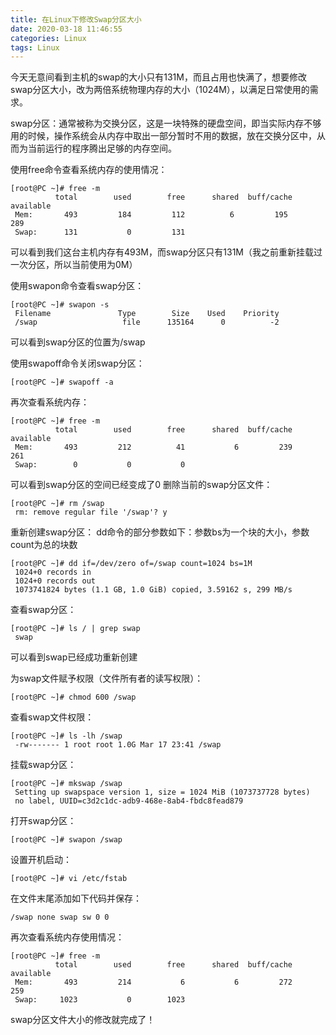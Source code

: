 ```yaml
---
title: 在Linux下修改Swap分区大小
date: 2020-03-18 11:46:55
categories: Linux
tags: Linux
---
```

今天无意间看到主机的swap的大小只有131M，而且占用也快满了，想要修改swap分区大小，改为两倍系统物理内存的大小（1024M），以满足日常使用的需求。

<!--more-->

swap分区：通常被称为交换分区，这是一块特殊的硬盘空间，即当实际内存不够用的时候，操作系统会从内存中取出一部分暂时不用的数据，放在交换分区中，从而为当前运行的程序腾出足够的内存空间。

使用free命令查看系统内存的使用情况：

    [root@PC ~]# free -m
              total        used        free      shared  buff/cache   available
     Mem:       493         184         112          6         195         289                       
     Swap:      131           0         131                                    


可以看到我们这台主机内存有493M，而swap分区只有131M（我之前重新挂载过一次分区，所以当前使用为0M）

使用swapon命令查看swap分区：

    [root@PC ~]# swapon -s
     Filename				Type		Size	Used	Priority               
     /swap                   file      135164	   0	      -2

可以看到swap分区的位置为/swap

使用swapoff命令关闭swap分区：

    [root@PC ~]# swapoff -a

再次查看系统内存：

    [root@PC ~]# free -m
              total        used        free      shared  buff/cache   available
     Mem:       493         212          41           6         239         261
     Swap:        0           0           0

可以看到swap分区的空间已经变成了0
删除当前的swap分区文件：

    [root@PC ~]# rm /swap
     rm: remove regular file '/swap'? y

重新创建swap分区：
dd命令的部分参数如下：参数bs为一个块的大小，参数count为总的块数

    [root@PC ~]# dd if=/dev/zero of=/swap count=1024 bs=1M
     1024+0 records in
     1024+0 records out
     1073741824 bytes (1.1 GB, 1.0 GiB) copied, 3.59162 s, 299 MB/s

查看swap分区：

    [root@PC ~]# ls / | grep swap
     swap

可以看到swap已经成功重新创建

为swap文件赋予权限（文件所有者的读写权限）：

    [root@PC ~]# chmod 600 /swap

查看swap文件权限：

    [root@PC ~]# ls -lh /swap
     -rw------- 1 root root 1.0G Mar 17 23:41 /swap

挂载swap分区：

    [root@PC ~]# mkswap /swap
     Setting up swapspace version 1, size = 1024 MiB (1073737728 bytes)
     no label, UUID=c3d2c1dc-adb9-468e-8ab4-fbdc8fead879

打开swap分区：

    [root@PC ~]# swapon /swap

设置开机启动：

    [root@PC ~]# vi /etc/fstab

在文件末尾添加如下代码并保存：

    /swap none swap sw 0 0

再次查看系统内存使用情况：

    [root@PC ~]# free -m
              total        used        free      shared  buff/cache   available
     Mem:       493         214           6           6         272         259
     Swap:     1023           0        1023

swap分区文件大小的修改就完成了！